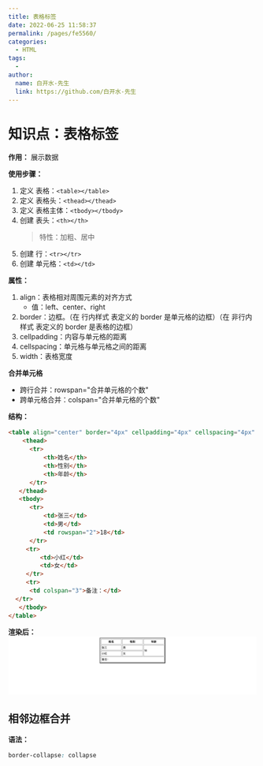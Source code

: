```yaml
---
title: 表格标签
date: 2022-06-25 11:58:37
permalink: /pages/fe5560/
categories:
  - HTML
tags:
  - 
author: 
  name: 白开水-先生
  link: https://github.com/白开水-先生
---
```

# 知识点：表格标签

**作用：** 展示数据

**使用步骤：**
1. 定义 表格：`<table></table>`
2. 定义 表格头：`<thead></thead>`
3. 定义 表格主体：`<tbody></tbody>`
4. 创建 表头：`<th></th>`
   > 特性：加粗、居中
5. 创建 行：`<tr></tr>`
6. 创建 单元格：`<td></td>`

**属性：**
1. align：表格相对周围元素的对齐方式
    - 值：left、center、right
2. border：边框。（在 行内样式 表定义的 border 是单元格的边框）（在 非行内样式 表定义的 border 是表格的边框）
3. cellpadding：内容与单元格的距离
4. cellspacing：单元格与单元格之间的距离
5. width：表格宽度


**合并单元格**
- 跨行合并：rowspan="合并单元格的个数"
- 跨单元格合并：colspan="合并单元格的个数"

**结构：**
```html
<table align="center" border="4px" cellpadding="4px" cellspacing="4px" width="400px">
    <thead>
      <tr>
          <th>姓名</th>
          <th>性别</th>
          <th>年龄</th>
      </tr>
   </thead>
   <tbody>
      <tr>
          <td>张三</td>
          <td>男</td>
          <td rowspan="2">18</td>
      </tr>
     <tr>
         <td>小红</td>
         <td>女</td>
     </tr>
     <tr>
      <td colspan="3">备注：</td>
  </tr>
   </tbody>
</table>
```

**渲染后：**
![](images/2022-02-06-15-36-38.png)

## 相邻边框合并

**语法：** 
```css
border-collapse: collapse
```